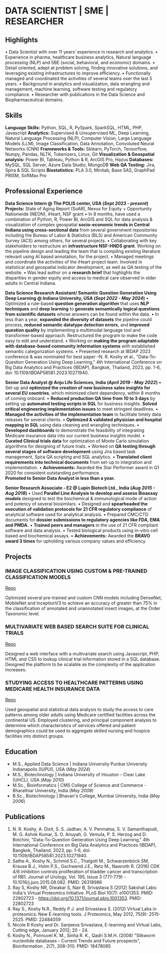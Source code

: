 # DATA SCIENTIST | SME | RESEARCHER


## Highlights

•	Data Scientist with over 11 years’ experience in research and analytics.
•	Experience in pharma, healthcare business analytics, Natural language processing (NLP) and SBE (social, behavioral, and economic) domains.
•	Detail oriented, adept at problem solving, finding innovative solutions, and leveraging existing infrastructures to improve efficiency. 
•	Functionally managed and coordinated the activities of several teams over the last 5 years. 
•	Background in analytics and visualization, data wrangling and management, machine learning, software testing and regulatory compliance. 
•	Researcher with publications in the Data Science and Biopharmaceutical domains.



## Skills

**Language Skills:** Python, SQL, R, PySpark, SparkSQL, HTML, PHP, Javascript
**Analytics:** Supervised & Unsupervised ML, Deep Learning, Natural Language Processing (NLP), Computer Vision, Large Language Models (LLM), Image Classification, Data Annotation, Convoluted Neural Networks (CNN)
**Frameworks & Tools:** Sklearn, PyTorch, Tensorflow, Numpy, Pandas, NLTK, Tokenizers, Linux, Git
**Visualization & Geospatial analysis:** Power BI, Tableau, Python & R, ArcGIS Pro, Hazus
**Databases:** MySQL, SQL Server, Azure Data Studio, MongoDB
**Web QA Testing:** Jira, Spira & SQL Scripts
**Biostatistics:** PLA 3.0, Minitab, Base SAS, GraphPad PRISM, SoftMax Pro



## Professional Experience

**Data Science Intern @ The POLIS center, USA (_Sept 2023 - present_)**
**Projects:** State of Aging Report (SoAR), Nexus for Equity + Opportunity Nationwide (NEON), iHeart, NSF grant
•	In 8 months, have used a combination of Python, R, Power BI, ArcGIS and SQL for data analysis & visualization of complex geospatial **socio-economic trends in Central Indiana using cross-sectional data** from several government repositories including the    Bureau of Labor & Statistics (BLS) and American Community Survey (ACS) among others, for several projects. 
•	Collaborating with key stakeholders to restructure an **infrastructure NSF-HNDS grant**. Working on the pipeline design and leading the team that is compiling existing literature relevant using AI based annotation, for the project.
•	Managed meetings and coordinate the activities of the iHeart project team. Involved in statistical and geospatial indicator development, as well as QA testing of the website.
•	Was lead author on a **research brief** that highlights the disparities in gender equity and access to medical care observed in older adults in Central Indiana. 


**Data Science Research Assistant/ Semantic Question Generation Using Deep Learning @ Indiana University, USA (_Sept 2022 - May 2024_)**
•	Optimized a rule-based **question generation algorithm** that uses **NLP techniques** and **deep learning** to **generate semantically logical questions from scientific datasets** whose answers can be found within the data.
•	In less than a year, **expanded the diversity of datasets** the pipeline could process, **reduced semantic datatype detection errors**, and **improved question quality** by implementing a multimodal language tool and transformer-based approach. Restructured the program to make the code easy to edit and understand.
•	Working on **making the program adaptable with database-based community information systems** with established semantic categorization systems.
•	Presented research at IBDAP 2023 conference & was nominated for best paper –N. R. Koshy et al., "Data-To-Question Generation Using Deep Learning," 4th International Conference on Big Data Analytics and Practices (IBDAP), Bangkok, Thailand, 2023, pp. 1-6, doi: 10.1109/IBDAP58581.2023.10271940.


**Senior Data Analyst @ Anju Life Sciences, India (_April 2019 - May 2022_)**
•	Set-up and **optimized the creation of new business sales insights for several EU countries**, which minimized client dependency, within 8 months of coming onboard.
•	**Reduced production QA time from 10 to 3 days** by setting up **automated testing scripts in SQL** for business insights. 
    **Solved critical engineering implementation issues** to meet stringent deadlines.
•	**Managed the activities of the implementation team** to facilitate timely data releases for several clients.
•	**Optimized & validated physician and hospital mapping in SQL** using data cleaning and wrangling techniques. 
•	**Developed dashboards** to demonstrate the feasibility of integrating Medicare insurance data into our current business insights model.
•	**Curated Clinical trials data** for optimization of Monte Carlo simulation algorithms for designing of future trials.
•	Worked on **QA testing through several stages of software development** using Jira based task management, Spira QA scripting and SQL analytics.
•	**Translated client requirements into technical documents** from set-up to integration and implementation.
•	**Achievements:** Awarded the Star Performer award in Q1 2020 for consistent outstanding performance.                         
    **Promoted to Senior Data Analyst in less than a year.**


**Senior Research Associate - E2 @ Lupin Biotech Ltd., India (_Aug 2015 - Aug 2018_)**
•	Used **Parallel Line Analysis to develop and assess Bioassay models** designed to test the biochemical & immunological mode of action and potency of several biosimilars.
•	Designed and **spearheaded the execution of validation protocols for 21 CFR regulatory compliance** of analytical software used for analytical analysis. 
•	Prepared CMC/CTD documents for **dossier submissions to regulatory agencies like FDA, EMA and PMDA.**
•	**Trained peers and managers** in the use of 21 CFR compliant software and data analysis.
•	Tested biological products using in-vitro cell based and biochemical assays.
•	**Achievements:** Awarded the **BRAVO award 3 times** for upholding various company values and efficiency.



## Projects

### IMAGE CLASSIFICATION USING CUSTOM & PRE-TRAINED CLASSIFICATION MODELS
[Repo](https://github.com/NicoleK286/Insect-Image-Classification-Object-Detection)

Optimized several pre-trained and custom CNN models including DenseNet, MobileNet and InceptionV3 to achieve an accuracy of greater than 75% in the classification of annotated and unannotated insect images, at the Order Taxonomic level.

### MULTIVARIATE WEB BASED SEARCH SUITE FOR CLINICAL TRIALS
[Repo](https://github.com/NicoleK286/Clinical-Trial-Search-Suite)

Designed a web interface with a multivariate search using Javascript, PHP, HTML and CSS to lookup clinical trial information stored in a SQL database. Designed the platform to be scalable as the complexity of the application increases.

### STUDYING ACCESS TO HEALTHCARE PATTERNS USING MEDICARE HEALTH INSURANCE DATA
[Repo](https://github.com/NicoleK286/Medicare_Project)

Used geospatial and statistical data analysis to study the access to care patterns among older adults using Medicare certified facilities across the continental US. 
Employed clustering, and principal component analysis to determine which characteristics of services offered and patient demographics could be used to aggregate skilled nursing and hospice facilities into distinct groups.


## Education
- M.S., Applied Data Science	| Indiana University Purdue University Indianapolis (IUPUI), USA (_May 2024_)
- M.S., Biotechnology	| Indiana University of Houston - Clear Lake (UHCL), USA (_May 2010_)
- M.Sc., Bioinformatics	| CMS College of Science and Commerce - Bharathiar University, India (_May 2008_)
- B.Sc., Biotechnology	| Bhavan's College, Mumbai University, India (_May 2006_)


## Publications
1. N. R. Koshy, A. Dixit, S. S. Jadhav, A. V. Penmatsa, S. V. Samanthapudi, M. G. Ashok Kumar, S. O. Anuyah, G. Vemula, P. S. Herzog and D. Bolchini, "Data-To-Question Generation Using Deep Learning," 4th International Conference on Big Data Analytics and Practices (IBDAP), Bangkok, Thailand, 2023, pp. 1-6, doi: 10.1109/IBDAP58581.2023.10271940.
2. Sathe A., Koshy N., Schmid S.C., Thalgott M., Schwarzenböck SM, Krause B.J., Holm P.S., Gschwend J.E., Retz M., Nawroth R. (2016) CDK 4/6 inhibition controls proliferation of bladder cancer and transcription of RB1. Journal of Urology, Vol. 195, Issue 3 (771-779) - 10.1016/j.juro.2015.08.082. PMID: 26318986
3. Ray S, Koshy NR, Diwakar S, Nair B, Srivastava S (2012) Sakshat Labs: India's Virtual Proteomics Initiative. PLoS Biol 10(7): e1001353. PMID: 22802723 - https://doi.org/10.1371/journal.pbio.1001353. PMID: 22802723
4. Ray S., Koshy N.R., Reddy P.J. and Srivastava S. (2012) Virtual Labs in proteomics: New E-learning tools. J Proteomics, May 2012, 75(9): 2515-2525. PMID: 22484059
5. Nicole R Koshy and Dr. Sanjeeva Srivastava, E-learning and Virtual Labs, Cutting edge, January 2012; 20 - 24.
6. Koshy N., Ponnuvel K. M., Sinha R. K., Qadri S.M.H. (2008) "Silkworm nucleotide databases - Current Trends and Future prospects", Bioinformation , 2(7), 308-310. PMID: 18478085
